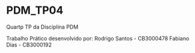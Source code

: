 # PDM_TP04
Quartp TP da Disciplina PDM

Trabalho Prático desenvolvido por:
Rodrigo Santos 	- CB3000478
Fabiano Dias 	- CB3000192